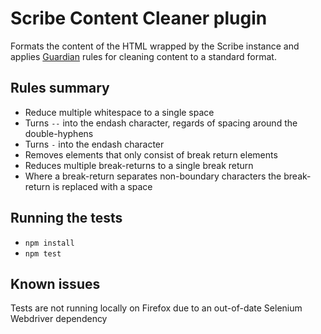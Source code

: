 # Scribe Content Cleaner plugin

Formats the content of the HTML wrapped by the Scribe instance and applies [Guardian](http://www.theguardian.com) rules for cleaning content to a standard format.

## Rules summary

* Reduce multiple whitespace to a single space
* Turns ` -- ` into the endash character, regards of spacing around the double-hyphens
* Turns ` - ` into the endash character
* Removes elements that only consist of break return elements
* Reduces multiple break-returns to a single break return
* Where a break-return separates non-boundary characters the break-return is replaced with a space

## Running the tests

* `npm install`
* `npm test`

## Known issues

Tests are not running locally on Firefox due to an out-of-date Selenium Webdriver dependency 